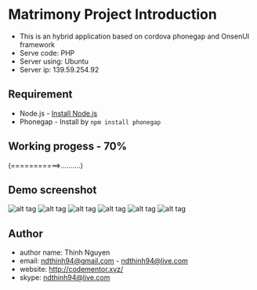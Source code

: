 Matrimony Project Introduction
====

- This is an hybrid application based on cordova phonegap and OnsenUI framework
- Serve code: PHP
- Server using: Ubuntu
- Server ip: 139.59.254.92

## Requirement

 * Node.js - [Install Node.js](http://nodejs.org)
 * Phonegap - Install by `npm install phonegap`

## Working progess - 70%

(===========>..........)

## Demo screenshot
![alt tag](http://139.59.254.92/upload/m1.PNG)
![alt tag](http://139.59.254.92/upload/m2.PNG)
![alt tag](http://139.59.254.92/upload/m3.PNG)
![alt tag](http://139.59.254.92/upload/m4.PNG)
![alt tag](http://139.59.254.92/upload/m5.PNG)
![alt tag](http://139.59.254.92/upload/m6.PNG)

## Author
- author name: Thinh Nguyen
- email: ndthinh94@gmail.com - ndthinh94@live.com
- website: http://codementor.xyz/
- skype: ndthinh94@live.com
